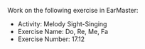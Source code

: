 Work on the following exercise in EarMaster:
- Activity: Melody Sight-Singing
- Exercise Name: Do, Re, Me, Fa
- Exercise Number: 17.12

